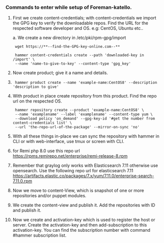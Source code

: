 ### Commands to enter while setup of Foreman-katello. 
1. First we create content-credentials; with content-credentials we import the GPG key to verify the downloadable repos. Find the URL for the respected software developer and OS. e.g: CentOS, Ubuntu etc..
	
	a. We create a new directory in /etc/pki/rpm-gpg/import 

		wget https://**--find-the-GPG-key-online.com--**
		
		hammer content-credentials create --path 'downloaded-key in /import' \
		--name 'name-to-give-to-key' --content-type 'gpg_key'		

2. Now create product; give it a name and details.

4. 		hammer product create --name 'example-name:CentOS8' --description 'description to give'

6. With product in place create repository from this product. Find the repo url on the respected OS.

		hammer repository create --product 'example-name:CentOS8' \
		--name 'examplename' --label 'examplename' --content-type yum \
		--download policy 'on_demand' --gpg-key-id '#get the number from content-credentials list' \
		--url 'the-repo-url-of-the-package' --mirror-on-sync 'no' 
		
8. With all these things in-place we can sync the repository with hammer in CLI or with web-interface, use tmux or screen with CLI.
9. for Remi php 8.0 use this repo url https://rpms.remirepo.net/enterprise/remi-release-8.rpm
10. Remember that graylog only works with Elasticsearch 7.11 otherwise use opensearch. Use the following repo url for elasticsearch 7.11 https://artifacts.elastic.co/packages/7.x/yum/7.11.0/enterprise-search-7.11.0.rpm
11. Now we move to content-View, which is snapshot of one or more repositories and/or puppet modules. 
12. We create the content-view and publish it. Add the repositories with ID and publish it.
13. Now we create and activation-key which is used to register the host or server. Create the activation-key and then add-subscription to this activation-key. You can find the subscription number with command #hammer subscription list.  
